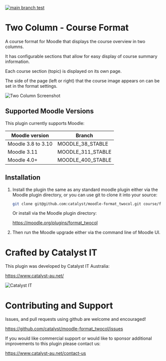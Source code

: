 [![main branch test](https://github.com/catalyst/moodle-format_twocol/actions/workflows/ci.yml/badge.svg)](https://github.com/catalyst/moodle-format_twocol/actions/workflows/ci.yml)


# Two Column - Course Format

A course format for Moodle that displays the course overview in two columns.

It has configurable sections that allow for easy display of course summary information.

Each course section (topic) is displayed on its own page.

The side of the page (left or right) that the course image appears on can be set in the format settings.

![Two Column Screenshot](/pix/twocol_screenshot.png?raw=true)

## Supported Moodle Versions
This plugin currently supports Moodle:

| Moodle version     | Branch               |
|--------------------|----------------------|
| Moodle 3.8 to 3.10 | MOODLE_38_STABLE     |
| Moodle 3.11        | MOODLE_311_STABLE    |
| Moodle 4.0+        | MOODLE_400_STABLE    |
## Installation

1. Install the plugin the same as any standard moodle plugin either via the
   Moodle plugin directory, or you can use git to clone it into your source:

   ```sh
   git clone git@github.com:catalyst/moodle-format_twocol.git course/format_twocol
   ```

   Or install via the Moodle plugin directory:

   https://moodle.org/plugins/format_twocol

2. Then run the Moodle upgrade either via the command line of Moodle UI.

# Crafted by Catalyst IT


This plugin was developed by Catalyst IT Australia:

https://www.catalyst-au.net/

![Catalyst IT](/pix/catalyst-logo.png?raw=true)


# Contributing and Support

Issues, and pull requests using github are welcome and encouraged! 

https://github.com/catalyst/moodle-format_twocol/issues

If you would like commercial support or would like to sponsor additional improvements
to this plugin please contact us:

https://www.catalyst-au.net/contact-us
